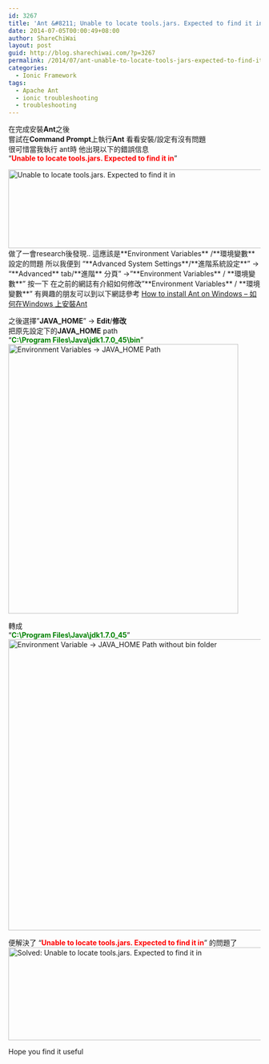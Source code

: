 ```yaml
---
id: 3267
title: 'Ant &#8211; Unable to locate tools.jars. Expected to find it in'
date: 2014-07-05T00:00:49+08:00
author: ShareChiWai
layout: post
guid: http://blog.sharechiwai.com/?p=3267
permalink: /2014/07/ant-unable-to-locate-tools-jars-expected-to-find-it-in/
categories:
  - Ionic Framework
tags:
  - Apache Ant
  - ionic troubleshooting
  - troubleshooting
---
```

在完成安裝**Ant**之後  
嘗試在**Command Prompt**上執行**Ant** 看看安裝/設定有沒有問題  
很可惜當我執行 ant時 他出現以下的錯誤信息  
&#8220;<span style="color: #ff0000;"><strong>Unable to locate tools.jars. Expected to find it in</strong></span>&#8221;

<img class="alignnone" src="https://i1.wp.com/farm3.static.flickr.com/2903/14634009800_091f71af95_z.jpg?resize=625%2C157" alt="Unable to locate tools.jars. Expected to find it in" width="625" height="157" data-recalc-dims="1" />  
做了一會research後發現..  
這應該是**Environment Variables** /**環境變數** 設定的問題  
所以我便到  
&#8220;**Advanced System Settings**/**進階系統設定**&#8221; -> &#8220;**Advanced** tab/**進階** 分頁&#8221; ->&#8221;**Environment Variables** / **環境變數**&#8221; 按一下  
在之前的網誌有介紹如何修改&#8221;**Environment Variables** / **環境變數**&#8221; 有興趣的朋友可以到以下網誌參考  
<a href="http://blog.sharechiwai.com/2014/07/how-to-install-ant-on-windows-%e5%a6%82%e4%bd%95%e5%9c%a8windows-%e4%b8%8a%e5%ae%89%e8%a3%9dant/" rel="bookmark">How to install Ant on Windows – 如何在Windows 上安裝Ant</a>

之後選擇&#8221;**JAVA_HOME**&#8221; -> **Edit**/**修改**  
把原先設定下的**JAVA_HOME** path  
&#8220;<span style="color: #008000;"><strong>C:\Program Files\Java\jdk1.7.0_45\bin</strong></span>&#8221;  
<img class="alignnone" src="https://i2.wp.com/farm4.static.flickr.com/3889/14634160967_a73b43d795_z.jpg?resize=459%2C537" alt="Environment Variables -> JAVA_HOME Path" width="459" height="537" data-recalc-dims="1" /> 

轉成  
&#8220;<span style="color: #008000;"><strong>C:\Program Files\Java\jdk1.7.0_45</strong></span>&#8221;  
<img class="alignnone" src="https://i0.wp.com/farm4.static.flickr.com/3882/14634079578_2a020b704a_z.jpg?resize=562%2C580" alt="Environment Variable -> JAVA_HOME Path without bin folder" width="562" height="580" data-recalc-dims="1" /> 

便解決了 &#8220;**<span style="color: #ff0000;">Unable to locate tools.jars. Expected to find it in</span>**&#8221; 的問題了  
<img class="alignnone" src="https://i1.wp.com/farm4.static.flickr.com/3916/14818343974_913048c3ac_z.jpg?resize=544%2C185" alt="Solved: Unable to locate tools.jars. Expected to find it in " width="544" height="185" data-recalc-dims="1" /> 

Hope you find it useful